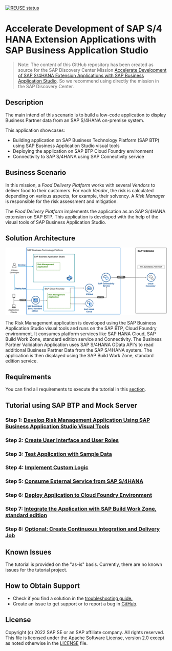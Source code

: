 [![REUSE status](https://api.reuse.software/badge/github.com/SAP-samples/btp-bas-risk-management)](https://api.reuse.software/info/github.com/SAP-samples/btp-bas-risk-management)

# Accelerate Development of SAP S/4 HANA Extension Applications with SAP Business Application Studio

> Note: The content of this GitHub repository has been created as source for the SAP Discovery Center Mission [Accelerate Development of SAP S/4HANA Extension Applications with SAP Business Application Studio](https://discovery-center.cloud.sap/protected/index.html#/missiondetail/3784/3825/). So we recommend using directly the mission in the SAP Discovery Center.

## Description

The main intend of this scenario is to build a low-code application to display Business Partner data from an SAP S/4HANA on-premise system.

This application showcases:
- Building application on SAP Business Technology Platform (SAP BTP) using SAP Business Application Studio visual tools
- Deploying the application on SAP BTP Cloud Foundry environment
- Connectivity to SAP S/4HANA using SAP Connectivity service

## Business Scenario

In this mission, a *Food Delivery Platform* works with several *Vendors* to deliver food to their customers. For each *Vendor*, the risk is calculated depending on various aspects, for example, their solvency. A *Risk Manager* is responsible for the risk assessment and mitigation.

The *Food Delivery Platform* implements the application as an SAP S/4HANA extension on SAP BTP. This application is developed with the help of the visual tools of SAP Business Application Studio.

## Solution Architecture

![Solution diagram](./documentation/discover/business-story/images/SolutionDiagramBAS.png)

The Risk Management application is developed using the SAP Business Application Studio visual tools and runs on the SAP BTP, Cloud Foundry environment. It consumes platform services like SAP HANA Cloud, SAP Build Work Zone, standard edition service and Connectivity. The Business Partner Validation Application uses SAP S/4HANA OData API's to read additional Business Partner Data from the SAP S/4HANA system. The application is then displayed using the SAP Build Work Zone, standard edition service.

## Requirements

You can find all requirements to execute the tutorial in this [section](/documentation/prepare/prerequisites).

## Tutorial using SAP BTP and Mock Server

### Step 1: [Develop Risk Management Application Using SAP Business Application Studio Visual Tools](/documentation/develop/develop-application/)

### Step 2: [Create User Interface and User Roles](/documentation/develop/develop-application/)

### Step 3: [Test Application with Sample Data](/documentation/develop/test-application/)

### Step 4: [Implement Custom Logic](/documentation/develop/implement-custom-logic) 

### Step 5: [Consume External Service from SAP S/4HANA](/documentation/develop/consume-external-service)

### Step 6: [Deploy Application to Cloud Foundry Environment](/documentation/develop/deploy-application/)

### Step 7: [Integrate the Application with SAP Build Work Zone, standard edition](/documentation/develop/integrate-with-workzone/)

### Step 8: [Optional: Create Continuous Integration and Delivery Job](/documentation/develop/create-cicd-job/)




## Known Issues

The tutorial is provided on the "as-is" basis. Currently, there are no known issues for the tutorial project.

## How to Obtain Support
- Check if you find a solution in the [troubleshooting guide.](/documentation/complete/troubleshooting/)
- Create an issue to get support or to report a bug in [GitHub](https://github.com/SAP-samples/btp-bas-risk-management/issues).

## License

Copyright (c) 2022 SAP SE or an SAP affiliate company. All rights reserved. This file is licensed under the Apache Software License, version 2.0 except as noted otherwise in the [LICENSE](LICENSES/Apache-2.0.txt) file.

